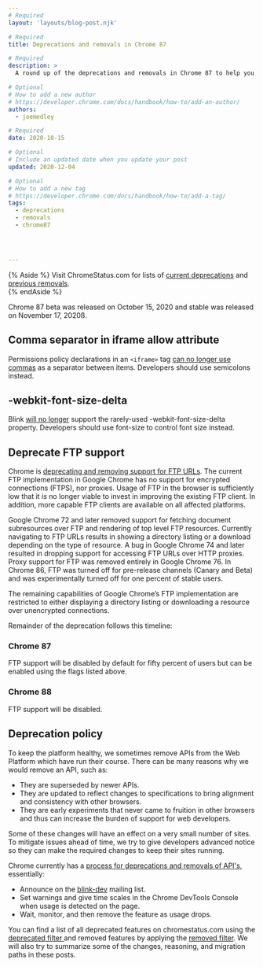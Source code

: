 ```yaml
---
# Required
layout: 'layouts/blog-post.njk'

# Required
title: Deprecations and removals in Chrome 87

# Required
description: >
  A round up of the deprecations and removals in Chrome 87 to help you plan.

# Optional
# How to add a new author
# https://developer.chrome.com/docs/handbook/how-to/add-an-author/
authors:
  - joemedley

# Required
date: 2020-10-15 

# Optional
# Include an updated date when you update your post
updated: 2020-12-04

# Optional
# How to add a new tag
# https://developer.chrome.com/docs/handbook/how-to/add-a-tag/
tags:
  - deprecations
  - removals
  - chrome87




---
```


{% Aside %}
  Visit ChromeStatus.com for lists of 
  <a href="https://www.chromestatus.com/features#browsers.chrome.status%3A%22Deprecated%22">current deprecations</a>
  and <a href="https://www.chromestatus.com/features#browsers.chrome.status:%22Removed%22">previous removals</a>.  
{% endAside %}

Chrome 87 beta was released on October 15, 2020 and stable was released on
November 17, 2020ß.

## Comma separator in iframe allow attribute

Permissions policy declarations in an `<iframe>` tag [can no longer use
commas](https://www.chromestatus.com/feature/5740835259809792) as a separator
between items. Developers should use semicolons instead.

## -webkit-font-size-delta

Blink [will no longer](https://www.chromestatus.com/feature/6267981828980736)
support the rarely-used -webkit-font-size-delta property. Developers should use
font-size to control font size instead.


## Deprecate FTP support

Chrome is [deprecating and removing support for FTP
URLs](https://www.chromestatus.com/feature/6246151319715840). The current FTP
implementation in Google Chrome has no support for encrypted connections (FTPS),
nor proxies. Usage of FTP in the browser is sufficiently low that it is no
longer viable to invest in improving the existing FTP client. In addition, more
capable FTP clients are available on all affected platforms.

Google Chrome 72 and later removed support for fetching document subresources
over FTP and rendering of top level FTP resources. Currently navigating to FTP
URLs results in showing a directory listing or a download depending on the type
of resource. A bug in Google Chrome 74 and later resulted in dropping support
for accessing FTP URLs over HTTP proxies. Proxy support for FTP was removed
entirely in Google Chrome 76. In Chrome 86, FTP was turned off for pre-release
channels (Canary and Beta) and was experimentally turned off for one percent of
stable users. 

The remaining capabilities of Google Chrome’s FTP implementation are restricted
to either displaying a directory listing or downloading a resource over
unencrypted connections. 

Remainder of the deprecation follows this timeline:

### Chrome 87

FTP support will be disabled by default for fifty percent of users but can be
enabled using the flags listed above.

### Chrome 88

FTP support will be disabled.

## Deprecation policy


To keep the platform healthy, we sometimes remove APIs from the Web Platform which have run their course. There can be many reasons why we would remove an
API, such as:

- They are superseded by newer APIs.
- They are updated to reflect changes to specifications to bring alignment and consistency with other browsers.
- They are early experiments that never came to fruition in other browsers and thus can increase the burden of support for web developers.


Some of these changes will have an effect on a very small number of sites. To mitigate issues ahead of time, we try to give developers advanced notice so they can make the required changes to keep their sites running.

Chrome currently has a <a href="http://www.chromium.org/blink#TOC-Launch-Process:-Deprecation"> process for deprecations and removals of API's</a>, essentially:


- Announce on the <a href="https://groups.google.com/a/chromium.org/forum/#!forum/blink-dev">blink-dev</a> mailing list.
- Set warnings and give time scales in the Chrome DevTools Console when usage is detected on the page.
- Wait, monitor, and then remove the feature as usage drops.
 


You can find a list of all deprecated features on chromestatus.com using the <a href="https://www.chromestatus.com/features#deprecated"> deprecated filter </a> and removed features by applying the <a href="https://www.chromestatus.com/features#removed">removed filter</a>. We will also try to summarize some of the changes, reasoning, and migration paths in these posts.
